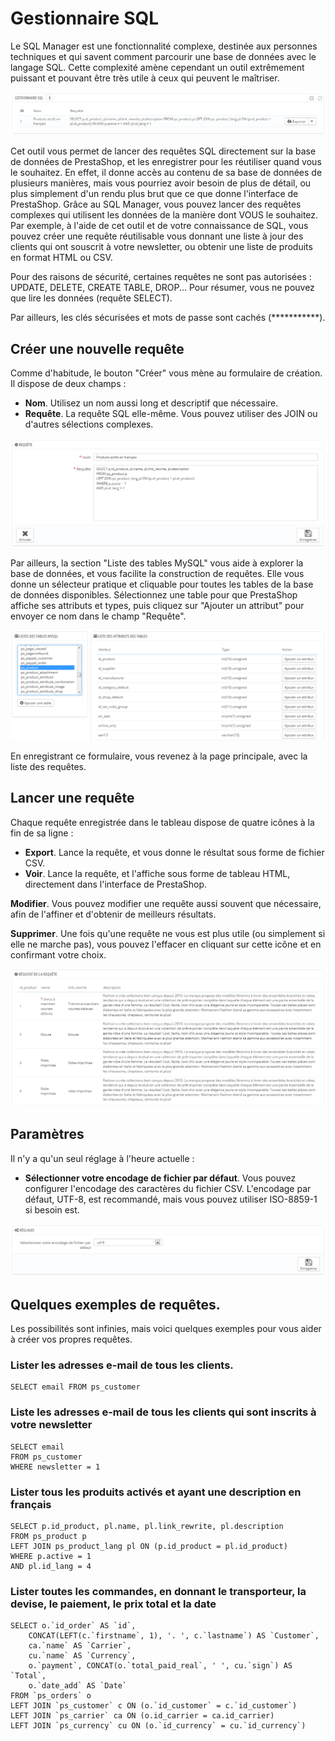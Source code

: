 # Gestionnaire SQL

Le SQL Manager est une fonctionnalité complexe, destinée aux personnes techniques et qui savent comment parcourir une base de données avec le langage SQL. Cette complexité amène cependant un outil extrêmement puissant et pouvant être très utile à ceux qui peuvent le maîtriser.

![](../../../.gitbook/assets/23789877.png)

Cet outil vous permet de lancer des requêtes SQL directement sur la base de données de PrestaShop, et les enregistrer pour les réutiliser quand vous le souhaitez. En effet, il donne accès au contenu de sa base de données de plusieurs manières, mais vous pourriez avoir besoin de plus de détail, ou plus simplement d'un rendu plus brut que ce que donne l'interface de PrestaShop. Grâce au SQL Manager, vous pouvez lancer des requêtes complexes qui utilisent les données de la manière dont VOUS le souhaitez.\
&#x20;Par exemple, à l'aide de cet outil et de votre connaissance de SQL, vous pouvez créer une requête réutilisable vous donnant une liste à jour des clients qui ont souscrit à votre newsletter, ou obtenir une liste de produits en format HTML ou CSV.

Pour des raisons de sécurité, certaines requêtes ne sont pas autorisées : UPDATE, DELETE, CREATE TABLE, DROP... Pour résumer, vous ne pouvez que lire les données (requête SELECT).

Par ailleurs, les clés sécurisées et mots de passe sont cachés (\*\*\*\*\*\*\*\*\*\*\*).

## Créer une nouvelle requête <a href="#gestionnairesql-creerunenouvellerequete" id="gestionnairesql-creerunenouvellerequete"></a>

Comme d'habitude, le bouton "Créer" vous mène au formulaire de création. Il dispose de deux champs :

* **Nom**. Utilisez un nom aussi long et descriptif que nécessaire.
* **Requête**. La requête SQL elle-même. Vous pouvez utiliser des JOIN ou d'autres sélections complexes.

![](../../../.gitbook/assets/23789879.png)

Par ailleurs, la section "Liste des tables MySQL" vous aide à explorer la base de données, et vous facilite la construction de requêtes. Elle vous donne un sélecteur pratique et cliquable pour toutes les tables de la base de données disponibles. Sélectionnez une table pour que PrestaShop affiche ses attributs et types, puis cliquez sur "Ajouter un attribut" pour envoyer ce nom dans le champ "Requête".

![](../../../.gitbook/assets/23789882.png)

En enregistrant ce formulaire, vous revenez à la page principale, avec la liste des requêtes.

## Lancer une requête <a href="#gestionnairesql-lancerunerequete" id="gestionnairesql-lancerunerequete"></a>

Chaque requête enregistrée dans le tableau dispose de quatre icônes à la fin de sa ligne :

* **Export**. Lance la requête, et vous donne le résultat sous forme de fichier CSV.
* **Voir**. Lance la requête, et l'affiche sous forme de tableau HTML, directement dans l'interface de PrestaShop.

**Modifier**. Vous pouvez modifier une requête aussi souvent que nécessaire, afin de l'affiner et d'obtenir de meilleurs résultats.

**Supprimer**. Une fois qu'une requête ne vous est plus utile (ou simplement si elle ne marche pas), vous pouvez l'effacer en cliquant sur cette icône et en confirmant votre choix.

![](../../../.gitbook/assets/23789884.png)

## Paramètres <a href="#gestionnairesql-parametres" id="gestionnairesql-parametres"></a>

Il n'y a qu'un seul réglage à l'heure actuelle :

* **Sélectionner votre encodage de fichier par défaut**. Vous pouvez configurer l'encodage des caractères du fichier CSV. L'encodage par défaut, UTF-8, est recommandé, mais vous pouvez utiliser ISO-8859-1 si besoin est.

![](../../../.gitbook/assets/23789885.png)

## Quelques exemples de requêtes. <a href="#gestionnairesql-quelquesexemplesderequetes." id="gestionnairesql-quelquesexemplesderequetes."></a>

Les possibilités sont infinies, mais voici quelques exemples pour vous aider à créer vos propres requêtes.

### Lister les adresses e-mail de tous les clients. <a href="#gestionnairesql-listerlesadressese-maildetouslesclients." id="gestionnairesql-listerlesadressese-maildetouslesclients."></a>

```
SELECT email FROM ps_customer
```

### Liste les adresses e-mail de tous les clients qui sont inscrits à votre newsletter <a href="#gestionnairesql-listelesadressese-maildetouslesclientsquisontinscritsavotrenewsletter" id="gestionnairesql-listelesadressese-maildetouslesclientsquisontinscritsavotrenewsletter"></a>

```
SELECT email
FROM ps_customer
WHERE newsletter = 1
```

### Lister tous les produits activés et ayant une description en français <a href="#gestionnairesql-listertouslesproduitsactivesetayantunedescriptionenfrancais" id="gestionnairesql-listertouslesproduitsactivesetayantunedescriptionenfrancais"></a>

```
SELECT p.id_product, pl.name, pl.link_rewrite, pl.description
FROM ps_product p
LEFT JOIN ps_product_lang pl ON (p.id_product = pl.id_product)
WHERE p.active = 1
AND pl.id_lang = 4
```

### Lister toutes les commandes, en donnant le transporteur, la devise, le paiement, le prix total et la date <a href="#gestionnairesql-listertouteslescommandes-endonnantletransporteur-ladevise-lepaiement-leprixtotaletla" id="gestionnairesql-listertouteslescommandes-endonnantletransporteur-ladevise-lepaiement-leprixtotaletla"></a>

```
SELECT o.`id_order` AS `id`,
	CONCAT(LEFT(c.`firstname`, 1), '. ', c.`lastname`) AS `Customer`,
	ca.`name` AS `Carrier`,
	cu.`name` AS `Currency`,
	o.`payment`, CONCAT(o.`total_paid_real`, ' ', cu.`sign`) AS `Total`,
	o.`date_add` AS `Date`
FROM `ps_orders` o
LEFT JOIN `ps_customer` c ON (o.`id_customer` = c.`id_customer`)
LEFT JOIN `ps_carrier` ca ON (o.id_carrier = ca.id_carrier)
LEFT JOIN `ps_currency` cu ON (o.`id_currency` = cu.`id_currency`)
```
